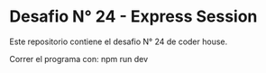 # Desafio N° 24 - Express Session 

Este repositorio contiene el desafio N° 24 de coder house.

Correr el programa con: npm run dev

